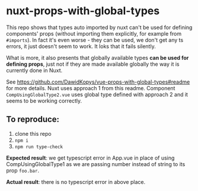 # nuxt-props-with-global-types

This repo shows that types auto imported by nuxt can't be used for defining components' props (without importing them explicitly, for example from `#imports`). In fact it's even worse - they can be used, we don't get any ts errors, it just doesn't seem to work. It loks that it fails silently.

What is more, it also presents that globally available types **can be used for defining props**, just not if they are made available globally the way it is currently done in Nuxt.

See https://github.com/DawidKopys/vue-props-with-global-types#readme for more details. Nuxt uses approach 1 from this readme.
Component `CompUsingGlobalType2.vue` uses global type defined with approach 2 and it seems to be working correctly.

## To reproduce:

1. clone this repo
2. `npm i`
3. `npm run type-check`

**Expected result**: we get typescript error in App.vue in place of using CompUsingGlobalType1 as we are passing number instead of string to its prop `foo.bar`.

**Actual result**: there is no typescript error in above place.
